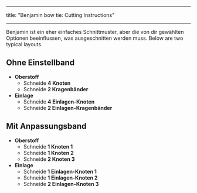 - - -
title: "Benjamin bow tie: Cutting Instructions"
- - -

Benjamin ist ein eher einfaches Schnittmuster, aber die von dir gewählten Optionen beeinflussen, was ausgeschnitten werden muss. Below are two typical layouts.

## Ohne Einstellband

- **Oberstoff**
  - Schneide **4 Knoten**
  - Schneide **2 Kragenbänder**
- **Einlage**
  - Schneide **4 Einlagen-Knoten**
  - Schneide **2 Einlagen-Kragenbänder**

## Mit Anpassungsband

- **Oberstoff**
  - Schneide **1 Knoten 1**
  - Schneide **1 Knoten 2**
  - Schneide **2 Knoten 3**
- **Einlage**
  - Schneide **1 Einlagen-Knoten 1**
  - Schneide **1 Einlagen-Knoten 2**
  - Schneide **2 Einlagen-Knoten 3**
